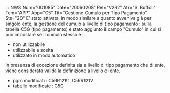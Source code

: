  :  : NWS Num="001085" Date="20060208" Rel="V2R2" Atr="S. Buffoli" Tem="APP" App="C5" Tit="Gestione Cumulo per Tipo Pagamento" Sts="20"
E' stato attivata, in modo similare a quanto avveniva già per singolo ente, la gestione del cumulo
a livello di tipo pagamento :  sulla tabella C5G (tipo pagamento) è stato aggiunto il campo "Cumulo"
in cui si può impostare se il cumulo stesso è : 
- non utilizzabile
- utilizzabile a scelta
- utilizzato in modo automatico

In presenza di eccezione definita sia a livello di tipo pagamento che di ente, viene considerata valida la definizione a livello di ente.

* pgm modificati :  C5RR12K1, C5RR121V
* tabelle modificate :  C5G
